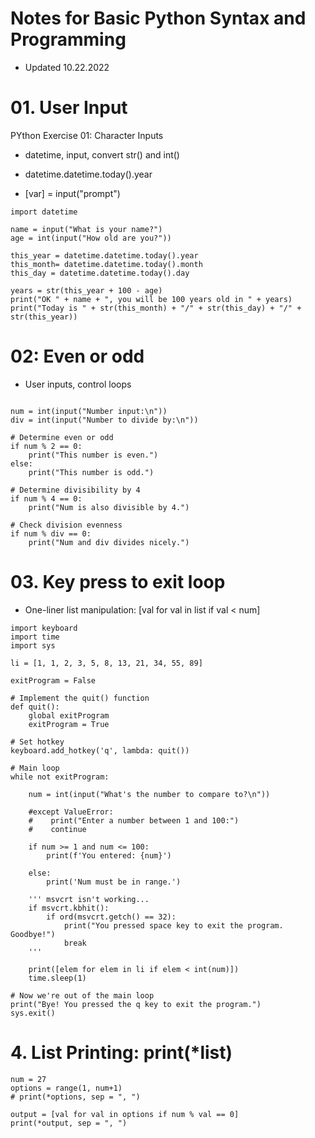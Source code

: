 # Notes for Basic Python Syntax and Programming
- Updated 10.22.2022

# 01. User Input

PYthon Exercise 01: Character Inputs

- datetime, input, convert str() and int()

- datetime.datetime.today().year
- [var] = input("prompt")

```
import datetime

name = input("What is your name?")
age = int(input("How old are you?"))

this_year = datetime.datetime.today().year
this_month= datetime.datetime.today().month
this_day = datetime.datetime.today().day

years = str(this_year + 100 - age)
print("OK " + name + ", you will be 100 years old in " + years)
print("Today is " + str(this_month) + "/" + str(this_day) + "/" + str(this_year))
```

# 02: Even or odd
- User inputs, control loops

```

num = int(input("Number input:\n"))
div = int(input("Number to divide by:\n"))

# Determine even or odd
if num % 2 == 0:
    print("This number is even.")
else:
    print("This number is odd.")
    
# Determine divisibility by 4
if num % 4 == 0:
    print("Num is also divisible by 4.")

# Check division evenness
if num % div == 0:
    print("Num and div divides nicely.")
```

# 03. Key press to exit loop
- One-liner list manipulation: [val for val in list if val < num]

```
import keyboard
import time
import sys

li = [1, 1, 2, 3, 5, 8, 13, 21, 34, 55, 89]

exitProgram = False

# Implement the quit() function
def quit():
    global exitProgram
    exitProgram = True
    
# Set hotkey
keyboard.add_hotkey('q', lambda: quit())

# Main loop
while not exitProgram:
    
    num = int(input("What's the number to compare to?\n"))
    
    #except ValueError:
    #    print("Enter a number between 1 and 100:")
    #    continue
    
    if num >= 1 and num <= 100:
        print(f'You entered: {num}')
        
    else:
        print('Num must be in range.')
    
    ''' msvcrt isn't working...
    if msvcrt.kbhit():
        if ord(msvcrt.getch() == 32):
            print("You pressed space key to exit the program. Goodbye!")
            break
    '''
        
    print([elem for elem in li if elem < int(num)])
    time.sleep(1)

# Now we're out of the main loop
print("Bye! You pressed the q key to exit the program.")
sys.exit()
```

# 4. List Printing: print(*list)

```
num = 27
options = range(1, num+1)
# print(*options, sep = ", ")

output = [val for val in options if num % val == 0]
print(*output, sep = ", ")
```
